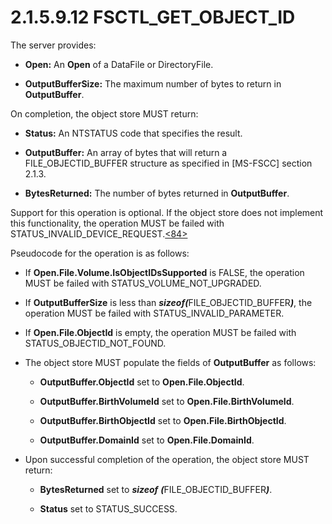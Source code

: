 <html dir="LTR" xmlns:mshelp="http://msdn.microsoft.com/mshelp" xmlns:ddue="http://ddue.schemas.microsoft.com/authoring/2003/5" xmlns:xlink="http://www.w3.org/1999/xlink" xmlns:tool="http://www.microsoft.com/tooltip">
    <head>
        <meta http-equiv="Content-Type" content="text/html; CHARSET=utf-8"></meta>
        <meta name="save" content="history"></meta>
        <title>2.1.5.9.12 FSCTL_GET_OBJECT_ID</title>
        <xml>
            <mshelp:toctitle title="2.1.5.9.12 FSCTL_GET_OBJECT_ID"></mshelp:toctitle>
            <mshelp:rltitle title="[MS-FSA]: FSCTL_GET_OBJECT_ID"></mshelp:rltitle>
            <mshelp:keyword index="A" term="d3597987-2bfc-4da6-b0a2-00b46f95b92a"></mshelp:keyword>
            <mshelp:attr name="DCSext.ContentType" value="open specification"></mshelp:attr>
            <mshelp:attr name="AssetID" value="d3597987-2bfc-4da6-b0a2-00b46f95b92a"></mshelp:attr>
            <mshelp:attr name="TopicType" value="kbRef"></mshelp:attr>
            <mshelp:attr name="DCSext.Title" value="[MS-FSA]: FSCTL_GET_OBJECT_ID" />
        </xml>
    </head>
    <body>
        <div id="header">
            <h1 class="heading">2.1.5.9.12 FSCTL_GET_OBJECT_ID</h1>
        </div>
        <div id="mainSection">
            <div id="mainBody">
                <div id="allHistory" class="saveHistory"></div>
                <div id="sectionSection0" class="section" name="collapseableSection">
                    

<p>The server provides:</p>

<ul><li><p><span><span> 
</span></span><b>Open:</b> An <b>Open</b> of a DataFile or DirectoryFile.</p>

</li><li><p><span><span> 
</span></span><b>OutputBufferSize:</b> The maximum number of bytes to return in
<b>OutputBuffer</b>.</p>

</li></ul><p>On completion, the object store MUST return:</p>

<ul><li><p><span><span> 
</span></span><b>Status:</b> An NTSTATUS code that specifies the result.</p>

</li><li><p><span><span> 
</span></span><b>OutputBuffer:</b> An array of bytes that will return a FILE_OBJECTID_BUFFER
structure as specified in <mshelp:link keywords="efbfe127-73ad-4140-9967-ec6500e66d5e" tabindex="0">[MS-FSCC]</mshelp:link>
section <mshelp:link keywords="5982df01-4b94-4feb-a6cd-26a5eeaa9880" tabindex="0">2.1.3</mshelp:link>.</p>

</li><li><p><span><span> 
</span></span><b>BytesReturned:</b> The number of bytes returned in <b>OutputBuffer</b>.</p>

</li></ul><p>Support for this operation is optional. If the object store
does not implement this functionality, the operation MUST be failed with
STATUS_INVALID_DEVICE_REQUEST.<a id="Appendix_A_Target_84"></a><a href="4e3695bd-7574-4f24-a223-b4679c065b63.html#Appendix_A_84" aria-label="Product behavior note 84">&lt;84&gt;</a></p>

<p>Pseudocode for the operation is as follows:</p>

<ul><li><p><span><span> 
</span></span>If <b>Open.File.Volume.IsObjectIDsSupported</b> is FALSE, the
operation MUST be failed with STATUS_VOLUME_NOT_UPGRADED.</p>

</li><li><p><span><span> 
</span></span>If <b>OutputBufferSize</b> is less than <b><i>sizeof(</i></b>FILE_OBJECTID_BUFFER<b><i>)</i></b>,
the operation MUST be failed with STATUS_INVALID_PARAMETER.</p>

</li><li><p><span><span> 
</span></span>If <b>Open.File.ObjectId</b> is empty, the operation MUST be
failed with STATUS_OBJECTID_NOT_FOUND.</p>

</li><li><p><span><span> 
</span></span>The object store MUST populate the fields of <b>OutputBuffer</b>
as follows:</p>

<ul><li><p><span><span>  </span></span><b>OutputBuffer.ObjectId</b>
set to <b>Open.File.ObjectId</b>.</p>

</li><li><p><span><span>  </span></span><b>OutputBuffer.BirthVolumeId</b>
set to <b>Open.File.BirthVolumeId</b>.</p>

</li><li><p><span><span>  </span></span><b>OutputBuffer.BirthObjectId</b>
set to <b>Open.File.BirthObjectId</b>.</p>

</li><li><p><span><span>  </span></span><b>OutputBuffer.DomainId</b>
set to <b>Open.File.DomainId</b>.</p>

</li></ul></li><li><p><span><span> 
</span></span>Upon successful completion of the operation, the object store
MUST return:</p>

<ul><li><p><span><span>  </span></span><b>BytesReturned</b>
set to <b><i>sizeof</i></b> <b><i>(</i></b>FILE_OBJECTID_BUFFER<b><i>)</i></b>.</p>

</li><li><p><span><span>  </span></span><b>Status</b>
set to STATUS_SUCCESS.</p>

</li></ul></li></ul>
                </div>
            </div>
        </div>
    </body>
</html>